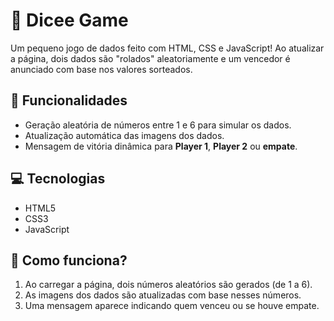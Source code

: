 # 🎲 Dicee Game

Um pequeno jogo de dados feito com HTML, CSS e JavaScript! Ao atualizar a página, dois dados são "rolados" aleatoriamente e um vencedor é anunciado com base nos valores sorteados.

## 🚀 Funcionalidades

- Geração aleatória de números entre 1 e 6 para simular os dados.
- Atualização automática das imagens dos dados.
- Mensagem de vitória dinâmica para **Player 1**, **Player 2** ou **empate**.

## 💻 Tecnologias

- HTML5
- CSS3
- JavaScript

## 🧠 Como funciona?

1. Ao carregar a página, dois números aleatórios são gerados (de 1 a 6).
2. As imagens dos dados são atualizadas com base nesses números.
3. Uma mensagem aparece indicando quem venceu ou se houve empate.